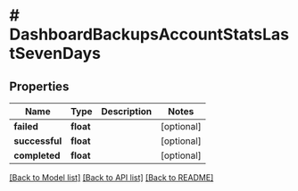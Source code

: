 # # DashboardBackupsAccountStatsLastSevenDays

## Properties

Name | Type | Description | Notes
------------ | ------------- | ------------- | -------------
**failed** | **float** |  | [optional]
**successful** | **float** |  | [optional]
**completed** | **float** |  | [optional]

[[Back to Model list]](../../README.md#models) [[Back to API list]](../../README.md#endpoints) [[Back to README]](../../README.md)
